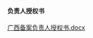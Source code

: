 #### 负责人授权书

[广西备案负责人授权书.docx](https:/https://badownload.s3.cn-north-1.jdcloud-oss.com/buchongziliao/guangxi/gxshouquanshu.doc)
